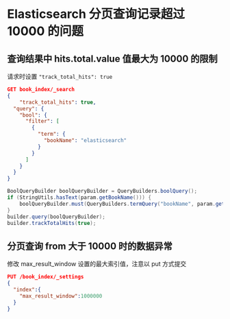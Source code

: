# Elasticsearch 分页查询记录超过 10000 的问题

## 查询结果中 hits.total.value 值最大为 10000 的限制

请求时设置 `"track_total_hits": true`

```json
GET book_index/_search
{
    "track_total_hits": true,
  "query": {
    "bool": {
      "filter": [
        {
          "term": {
            "bookName": "elasticsearch"
          }
        }
      ]
    }
  }
}
```

```java
BoolQueryBuilder boolQueryBuilder = QueryBuilders.boolQuery();
if (StringUtils.hasText(param.getBookName())) {
    boolQueryBuilder.must(QueryBuilders.termQuery("bookName", param.getBookName()));
}
builder.query(boolQueryBuilder);
builder.trackTotalHits(true);
```

## 分页查询 from 大于 10000 时的数据异常

修改 max_result_window 设置的最大索引值，注意以 put 方式提交

```json
PUT /book_index/_settings
{
  "index":{
    "max_result_window":1000000
  }
}
```
